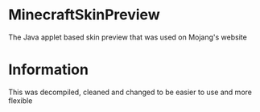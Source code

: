 # MinecraftSkinPreview
The Java applet based skin preview that was used on Mojang's website

# Information
This was decompiled, cleaned and changed to be easier to use and more flexible

